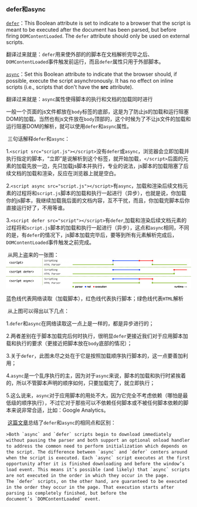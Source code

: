 ### defer和async

[`defer`](https://developer.mozilla.org/en-US/docs/Web/HTML/Element/script)：This Boolean attribute is set to indicate to a browser that the script is meant to be executed after the document has been parsed, but before firing `DOMContentLoaded`. The `defer` attribute should only be used on external scripts.

​	翻译过来就是：`defer`用来使外部的的脚本在文档解析完毕之后、`DOMContentLoaded`事件触发前运行，而且`defer`属性只用于外部脚本。

[`async`](https://developer.mozilla.org/en-US/docs/Web/HTML/Element/script)：Set this Boolean attribute to indicate that the browser should, if possible, execute the script asynchronously. It has no effect on inline scripts (i.e., scripts that don't have the **src** attribute).

​	翻译过来就是：`async`属性使得脚本的执行和文档的加载同时进行

​	一般一个页面的js文件都放在`body`标签的底部，这是为了防止js的加载和运行阻塞DOM的加载。当然也有js文件放在`body`顶部的，这个时候为了不让js文件的加载和运行阻塞DOM的解析，就可以使用`defer`和`async`属性。

​	三句话解释`defer`和`async`：

​	1.`<script src="script.js"></script>`没有`defer`或`async`，浏览器会立即加载并执行指定的脚本，“立即”是说解析到这个标签，就开始加载，`</script>`后面的元素的加载先放一边，先只加载js脚本并执行，专业的说法，js脚本的加载阻塞了后续文档的加载和渲染，反应在浏览器上就是空白。

​	2.`<script async src="script.js"></script>`有`async`，加载和渲染后续文档元素的过程将和`script.js`脚本的加载和执行一起进行（异步），也就是说，你加载你的js脚本，我继续加载我后面的文档内容，互不干扰，而且，你加载完脚本后你直接运行好了，不用等谁。

​	3.`<script defer src="script"></script>`有`defer`,加载和渲染后续文档元素的过程将和`script.js`脚本的加载和执行一起进行（异步），这点和`async`相同，不同的是，有`defer`的情况下，js脚本加载完毕后，要等到所有元素解析完成后，`DOMContentLoaded`事件触发之前完成。

​	从网上盗来的一张图：![Alt text](../img/defer_and_async.jpg)

蓝色线代表网络读取（加载脚本），红色线代表执行脚本；绿色线代表`HTML`解析

​	从上图可以得出以下几点：

​	1.`defer`和`async`在网络读取这一点上是一样的，都是异步进行的；

​	2.两者差别在于脚本加载完后何时执行，很明显`defer`更接近我们对于应用脚本加载和执行的要求（更接近把脚本放在`body`底部的情况）；

​	3.关于`defer`，此图未尽之处在于它是按照加载顺序执行脚本的，这一点要善加利用；

​	4.`async`是一个乱序执行的主，因为对于`async`来说，脚本的加载和执行时紧挨着的，所以不管脚本声明的顺序如何，只要加载完了，就立即执行；

​	5.这么说来，`async`对于应用脚本的用处不大，因为它完全不考虑依赖（哪怕是最低级的顺序执行），不过它对于那些可以不依赖任何脚本或不被任何脚本依赖的脚本来说非常合适，比如：Google Analytics。

​	[这篇文章](https://webkit.org/blog/1395/running-scripts-in-webkit/)总结了`defer`和`async`的相同点和区别：

	>Both `async` and `defer` scripts begin to download immediately without pausing the parser and both support an optional onload handler to address the common need to perform initialization which depends on the script. The difference between `async` and `defer` centers around when the script is executed. Each `async` script executes at the first opportunity after it is finished downloading and before the window’s load event. This means it’s possible (and likely) that `async` scripts are not executed in the order in which they occur in the page. The `defer` scripts, on the other hand, are guaranteed to be executed in the order they occur in the page. That execution starts after parsing is completely finished, but before the document’s `DOMContentLoaded` event.

